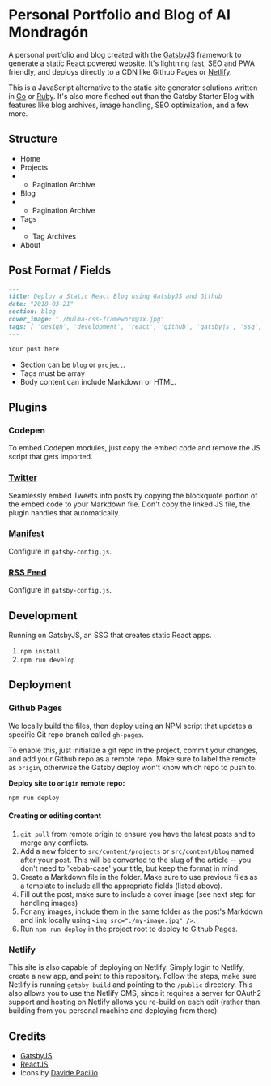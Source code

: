 # Personal Portfolio and Blog of Al Mondragón

A personal portfolio and blog created with the [GatsbyJS](http://gatsbyjs.org/docs/) framework to generate a static React powered website. It's lightning fast, SEO and PWA friendly, and deploys directly to a CDN like Github Pages or [Netlify](http://netlify.com). 

This is a JavaScript alternative to the static site generator solutions written in [Go](https://gohugo.io) or [Ruby](https://jekyllrb.com/). It's also more fleshed out than the Gatsby Starter Blog with features like blog archives, image handling, SEO optimization, and a few more.

## Structure

* Home
* Projects
* * Pagination Archive
* Blog
* * Pagination Archive
* Tags
* * Tag Archives
* About

## Post Format / Fields

```markdown
---
title: Deploy a Static React Blog using GatsbyJS and Github
date: "2018-03-21"
section: blog
cover_image: "./bulma-css-framework@1x.jpg"
tags: [ 'design', 'development', 'react', 'github', 'gatsbyjs', 'ssg', 'static site generator' ]
---

Your post here
```

* Section can be `blog` or `project`.
* Tags must be array
* Body content can include Markdown or HTML.

## Plugins

### Codepen

To embed Codepen modules, just copy the embed code and remove the JS script that gets imported.

### [Twitter](https://www.gatsbyjs.org/packages/gatsby-plugin-twitter/?=)

Seamlessly embed Tweets into posts by copying the blockquote portion of the embed code to your Markdown file. Don't copy the linked JS file, the plugin handles that automatically.

### [Manifest](https://www.gatsbyjs.org/packages/gatsby-plugin-manifest/?=)

Configure in `gatsby-config.js`.

### [RSS Feed](https://www.gatsbyjs.org/packages/gatsby-plugin-feed/?=)

Configure in `gatsby-config.js`.

## Development

Running on GatsbyJS, an SSG that creates static React apps.

1. `npm install`
2. `npm run develop`


## Deployment


### Github Pages

We locally build the files, then deploy using an NPM script that updates a specific Git repo branch called `gh-pages`. 

To enable this, just initialize a git repo in the project, commit your changes, and add your Github repo as a remote repo. Make sure to label the remote as `origin`, otherwise the Gatsby deploy won't know which repo to push to.

**Deploy site to `origin` remote repo:**

`npm run deploy`

#### Creating or editing content

1. `git pull` from remote origin to ensure you have the latest posts and to merge any conflicts.
2. Add a new folder to `src/content/projects` or `src/content/blog` named after your post. This will be converted to the slug of the article -- you don't need to 'kebab-case' your title, but keep the format in mind.
3. Create a Markdown file in the folder. Make sure to use previous files as a template to include all the appropriate fields (listed above).
4. Fill out the post, make sure to include a cover image (see next step for handling images)
5. For any images, include them in the same folder as the post's Markdown and link locally using `<img src="./my-image.jpg" />`.
6. Run `npm run deploy` in the project root to deploy to Github Pages.


### Netlify

This site is also capable of deploying on Netlify. Simply login to Netlify, create a new app, and point to this repository. Follow the steps, make sure Netlify is running `gatsby build` and pointing to the `/public` directory. This also allows you to use the Netlify CMS, since it requires a server for OAuth2 support and hosting on Netlify allows you re-build on each edit (rather than building from you personal machine and deploying from there).


## Credits

* [GatsbyJS](http://gatsbyjs.org)
* [ReactJS](http://reactjs.org)
* Icons by [Davide Pacilio](https://dribbble.com/Davide86)